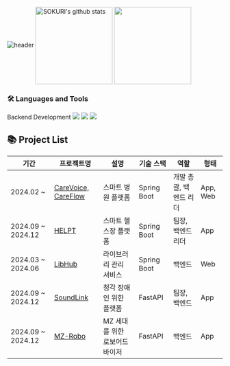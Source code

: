 ![header](https://capsule-render.vercel.app/api?type=waving&color=gradient&height=250&section=header&text=JM_DEV&fontSize=90)
<a href="https://github.com/wjdalsdk70"><img align="center" style="height:180px" src="https://github-readme-stats.vercel.app/api?username=wjdalsdk70&show_icons=true&include_all_commits=true&theme=nord&hide_border=true" alt="SOKURI's github stats" /></a>
<a href="https://github.com/wjdalsdk70"><img align="center" style="height:180px" src="https://github-readme-stats.vercel.app/api/top-langs/?username=wjdalsdk70&layout=compact&theme=nord&hide_border=true" /></a> 
### 🛠 Languages and Tools
Backend Development
<img src="https://img.shields.io/badge/Spring-6DB33F?style=flat-square&logo=Spring&logoColor=white"/>
<img src="https://img.shields.io/badge/Django-092E20?style=flat-square&logo=Django&logoColor=white"/>
<img src="https://img.shields.io/badge/Flask-000000?style=flat-square&logo=Flask&logoColor=white"/>

## 📚 Project List

| 기간                     | 프로젝트명                     | 설명              | 기술 스택                     | 역할 | 형태         |
|------------------------|-----------------------------|------------------|-------------------------|------------|---|
| 2024.02 ~ | [CareVoice, CareFlow](https://github.com/username/project1) | 스마트 병원 플랫폼 | Spring Boot | 개발 총괄, 백엔드 리더 | App, Web |
| 2024.09 ~ 2024.12 | [HELPT](https://github.com/wjdalsdk70/helpt-backend) | 스마트 헬스장 플랫폼 | Spring Boot | 팀장, 백엔드 리더 | App |
| 2024.03 ~ 2024.06  | [LibHub](https://github.com/wjdalsdk70/libhub-backend) | 라이브러리 관리 서비스 | Spring Boot  | 백엔드 | Web |
| 2024.09 ~ 2024.12  | [SoundLink](https://github.com/wjdalsdk70/soundlink_backend) | 청각 장애인 위한 플랫폼 | FastAPI  | 팀장, 백엔드 | App |
| 2024.09 ~ 2024.12  | [MZ-Robo](https://github.com/wjdalsdk70/mz-robo-backend) | MZ 세대를 위한 로보어드바이저 | FastAPI | 백엔드 | App |

